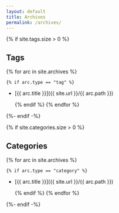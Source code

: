 ```yaml
---
layout: default
title: Archives
permalink: /archives/
---
```


{% if site.tags.size > 0 %}

## Tags

  {% for arc in site.archives %}

    {% if arc.type == "tag" %}

- [{{ arc.title }}]({{ site.url }}/{{ arc.path }})

    {% endif %}
  {% endfor %}

{%- endif -%}

{% if site.categories.size > 0 %}

## Categories

  {% for arc in site.archives %}

    {% if arc.type == "category" %}

- [{{ arc.title }}]({{ site.url }}/{{ arc.path }})

    {% endif %}
  {% endfor %}

{%- endif -%}
